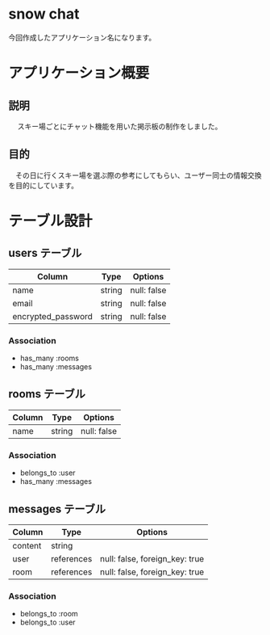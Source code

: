 # snow chat

 今回作成したアプリケーション名になります。

 
# アプリケーション概要

## 説明
　
 スキー場ごとにチャット機能を用いた掲示板の制作をしました。
 
## 目的

　その日に行くスキー場を選ぶ際の参考にしてもらい、ユーザー同士の情報交換を目的にしています。


# テーブル設計


## users テーブル

| Column             | Type   | Options     |
| ------------------ | ------ | ----------- |
| name               | string | null: false |
| email              | string | null: false |
| encrypted_password | string | null: false |

### Association

- has_many :rooms
- has_many :messages

## rooms テーブル

| Column | Type   | Options     |
| ------ | ------ | ----------- |
| name   | string | null: false |

### Association

- belongs_to :user
- has_many :messages

## messages テーブル

| Column  | Type       | Options                        |
| ------- | ---------- | ------------------------------ |
| content | string     |                                |
| user    | references | null: false, foreign_key: true |
| room    | references | null: false, foreign_key: true |

### Association

- belongs_to :room
- belongs_to :user
